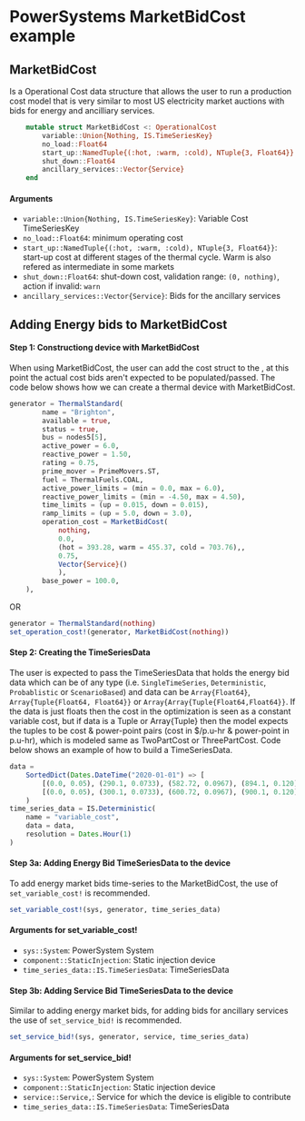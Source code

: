 # PowerSystems MarketBidCost example

## MarketBidCost 
Is a Operational Cost  data structure that allows the user to run a production cost model that is very similar to most US electricity market auctions with bids for energy and ancilliary services.
```julia
    mutable struct MarketBidCost <: OperationalCost
        variable::Union{Nothing, IS.TimeSeriesKey}
        no_load::Float64
        start_up::NamedTuple{(:hot, :warm, :cold), NTuple{3, Float64}}
        shut_down::Float64
        ancillary_services::Vector{Service}
    end
```

#### Arguments
- `variable::Union{Nothing, IS.TimeSeriesKey}`: Variable Cost TimeSeriesKey
- `no_load::Float64`: minimum operating cost
- `start_up::NamedTuple{(:hot, :warm, :cold), NTuple{3, Float64}}`: start-up cost at different stages of the thermal cycle. Warm is also refered as intermediate in some markets
- `shut_down::Float64`: shut-down cost, validation range: `(0, nothing)`, action if invalid: `warn`
- `ancillary_services::Vector{Service}`: Bids for the ancillary services

## Adding Energy bids to MarketBidCost

#### Step 1: Constructiong device with MarketBidCost
When using MarketBidCost, the user can add the cost struct to the , at this point the actual cost bids aren't expected to be populated/passed. The code below shows how we can create a thermal device with MarketBidCost.

```julia
generator = ThermalStandard(
        name = "Brighton",
        available = true,
        status = true,
        bus = nodes5[5],
        active_power = 6.0,
        reactive_power = 1.50,
        rating = 0.75,
        prime_mover = PrimeMovers.ST,
        fuel = ThermalFuels.COAL,
        active_power_limits = (min = 0.0, max = 6.0),
        reactive_power_limits = (min = -4.50, max = 4.50),
        time_limits = (up = 0.015, down = 0.015),
        ramp_limits = (up = 5.0, down = 3.0),
        operation_cost = MarketBidCost(
            nothing, 
            0.0, 
            (hot = 393.28, warm = 455.37, cold = 703.76),, 
            0.75, 
            Vector{Service}()
            ),
        base_power = 100.0,
    ),

```
OR
```julia
generator = ThermalStandard(nothing)
set_operation_cost!(generator, MarketBidCost(nothing))
```
#### Step 2: Creating the TimeSeriesData
The user is expected to pass the TimeSeriesData that holds the energy bid data which can be of any type (i.e. `SingleTimeSeries`, `Deterministic`, `Probablistic` or `ScenarioBased`) and data can be `Array{Float64}`, `Array{Tuple{Float64, Float64}}` or `Array{Array{Tuple{Float64,Float64}}`. If the data is just floats then the cost in the optimization is seen as a constant variable cost, but if data is a Tuple or Array{Tuple} then the model expects the tuples to be cost & power-point pairs (cost in $/p.u-hr & power-point in p.u-hr), which is modeled same as TwoPartCost or ThreePartCost. Code below shows an example of how to build a TimeSeriesData.

```julia
data =
    SortedDict(Dates.DateTime("2020-01-01") => [
        [(0.0, 0.05), (290.1, 0.0733), (582.72, 0.0967), (894.1, 0.120)],
        [(0.0, 0.05), (300.1, 0.0733), (600.72, 0.0967), (900.1, 0.120)]
    )
time_series_data = IS.Deterministic(
    name = "variable_cost",
    data = data, 
    resolution = Dates.Hour(1)
)
```

#### Step 3a: Adding Energy Bid TimeSeriesData to the device
To add energy market bids time-series to the MarketBidCost, the use of `set_variable_cost!` is recommended. 

```julia
set_variable_cost!(sys, generator, time_series_data)
```
#### Arguments for set_variable_cost!
- `sys::System`: PowerSystem System
- `component::StaticInjection`: Static injection device
- `time_series_data::IS.TimeSeriesData`: TimeSeriesData


#### Step 3b: Adding Service Bid TimeSeriesData to the device
Similar to adding energy market bids,  for adding bids for ancillary services the use of `set_service_bid!` is recommended. 

```julia
set_service_bid!(sys, generator, service, time_series_data)
```
#### Arguments for set_service_bid!
- `sys::System`: PowerSystem System
- `component::StaticInjection`: Static injection device
- `service::Service,`: Service for which the device is eligible to contribute
- `time_series_data::IS.TimeSeriesData`: TimeSeriesData
